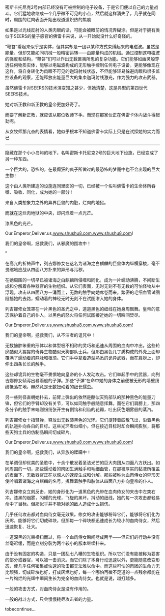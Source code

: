 

密斯卡托尼克2号内部已经没有可被控制的电子设备，于是它们便以自己的力量战斗。它们猛地收缩成一个几乎微不可见的小点，然后就这样消失了。几乎就在同时，周围的烂肉表面开始出现道道炽热的焦痕

如果是以光线反射的人类肉眼的话，可能会被眼前的情况弄糊涂。但是对于拥有类似于SEERS的量子感官的佛雷卡来说，从一开始就没什么好奇怪的。

“鞭笞”看起来似乎是实体，但其实却是一团以某种方式束缚起来的电磁波。虽然是能量，但却又能如同机械一般精密运转——由能量构成的机械。通过控制这电磁波的强度和结构，“鞭笞”们可以作出无数匪夷所思的复杂功能。它们能够如幽灵般穿透任何物质实体，能够以电磁波构成的无形触手控制任何电子设备，更能够像现在这样，将自身转化为肉眼不可见的迦玛射线状态，不但能够轻易躲避肉眼和很多监控设备的观察，还能释放出能量巨大的集束迦玛射线激光，作为强力的攻击武器。

虽然佛雷卡对SEERS的技术演变知之甚少，但她清楚，这是典型的第四世代SEERS技术。

她对新正教和新正教的皇帝更加好奇了。

而要了解新正教，就应该从那位牧师下手。而现在那家伙正在佛雷卡体内战斗得起劲呢。

从女牧师那亢奋的表情看，她似乎根本不知道佛雷卡实际上只是在试探她的实力而已

*****************

隐藏在那个小小岛屿的地下，名叫密斯卡托尼克2号的巨大地下设施，已经变成了另一种东西。

一个巨大的，恐怖的，在最癫狂的疯子所做过的最恐怖的梦魇中也不会出现的巨大生物！

这个由人类所建造的设施连同里面的一切，已经被一个名叫佛雷卡的生命体所吞噬、吸收、同化，成为她的一部分！

来自人类想象力之外的异界巨兽的内脏，烂肉的地狱。

而就在这烂肉地狱的中央，却闪烁着一点光芒。

漆黑色的光芒。

Our.Emperor,Deliver.us,www.shushu8.com.www.shushu8.com!

我们的皇帝啊，拯救我们，从邪魔的围攻中！

”

在高亢的祈祷声中，列吉娜修女在这名为诸海之白麒麟的巨兽体内纵横穿梭，毫不畏缩地应战从四面八方扑来的异形与污秽。

在她周围的一切早已被诸海之白麒麟所侵噬和同化，成为一片蠕动沸腾，不间断生成和分解着各种器官的生物组织。从它们表面，无时无刻不有无数的可怕怪物从中浮现。攻击从四面八方一涌而上，无数的触手向她席卷而来，繁密的毛细血管试图阻挡她的去路，蠕动着的神经无时无刻不在试图渗入她的身体。

列吉娜修女笼罩在一片黑色的圣光之中，道道黑色的细线在她身周飘舞。皇帝的意志保护着自己的仆人，以黑色的怒火将任何试图接近她的一切瞬间焚尽。

Our.Emperor,Deliver.us,www.shushu8.com.www.shushu8.com!

我们的皇帝啊，拯救我们，从不洁者的诅咒中！

无数臃肿笨重的形体以和体型极不相称的灵巧和迅速从周围的血肉中冲出，这些轮廓酷似大猩猩的奇异生物酷似天狗部队士兵，但那由黑色几丁质构成的外壳上面却覆满了蠕动着的静脉和根须。它们手中拿着造型熟悉的诡异武器，而在肩膀上，却伸出四条长长的触手。

这些却诡异的生物毫不畏惧地向皇帝的仆人发动攻击。它们举起手中的武器，向列吉娜修女倾泻出暴雨般的子弹。那些“子弹”在命中她的身体之前便被无形的墙壁纷纷抵落在地，赫然竟是无数扭动着的细长蠕虫。

另一些则径直朝她扑去，前臂上弹出的依然是酷似天狗部队的那种黑色的能量刀锋，但它们的手臂却没有关节，可以如同触手般随意挥舞。而在它们肩膀上，那四条分节的触手末端则纷纷张开生有倒钩和利齿的花瓣，吐出灰色烟雾般的蒸汽。

列吉娜修女十指轻弹，释放出无数漆黑色的光环。它们旋转着四散飞出，沿着黑色的轨道扑向各自的目标。这些光环看似细小，但在接近目标时却会瞬间膨胀，将那些天狗士兵的仿制品瞬间切成碎片。

Our.Emperor,Deliver.us,www.shushu8.com.www.shushu8.com!

我们的皇帝啊，拯救我们，从异族的蹂躏中！

在单调但却优美的圣歌中，十余个散发着圣洁光芒的巨大肉团从四面八方跃出。如同周围的一切，那些蠕动着的肉团生满触手和毛细血管，在那被厚实的黏液所覆盖的表面下，无数器官正在以惊人的速度生成和分解。那些被称为血肉侍女的异形天使吟唱着诸海之白麒麟的名号，挥舞着触手和肢体从四面八方扑向皇帝的仆人。

列吉娜修女立刻反击，她的身形化为一道黑色的光带在血肉侍女的夹击中左突右冲。漆黑的烟雾，闪耀的光球，飞旋的黑环，抖动的细线，她的每一次攻击都轻易命中了目标。但那似乎并不能对她的敌人造成什么损伤。

几乎任何攻击都对血肉侍女毫无效果。修女的攻击能够粉碎它们，能够将它们化为灰烬，能够将它们切成碎块，但那每一个碎块都迅速成长为较小的血肉侍女，然后迅速恢复、壮大。

一道深黑的光束横扫而过，将一个血肉侍女瞬间劈成两半——但它们的行动并没有丝毫迟缓，而是立刻分裂为两个较小的版本继续扑来。

由于没有固定的构造，只是一团乱七八糟的生物组织。所以它们没有能被称为要害的部分或器官，可以被一击消灭。而它们除了本身行动迅速以外，更能随意改变形态，使几乎任何密集或快速的攻击都无法难以命中。而这些可怕的肉团的生命力无比顽强，切成碎块也好，打成灰烬也好，每一个哪怕再微不足道的一点残余都能在一片绚烂的光辉中瞬间生长为完全的血肉侍女。也就是说，越打越多。

一般的攻击方式，对血肉侍女是没有作用的。

一般的战斗方式，只会慢慢耗尽攻击者的力量。

tobecontinue...

